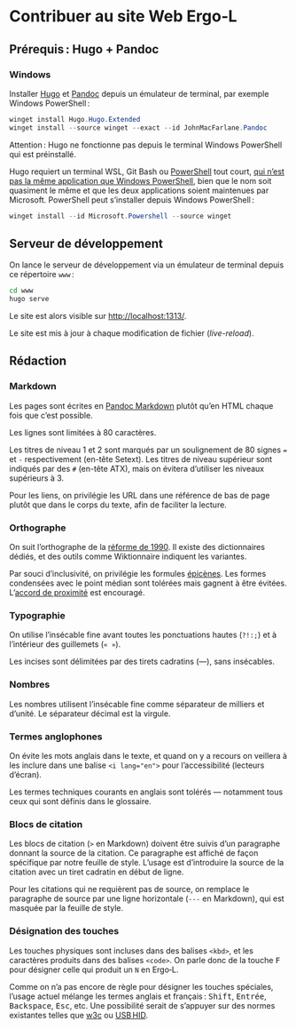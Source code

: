 Contribuer au site Web Ergo‑L
================================================================================


Prérequis : Hugo + Pandoc
--------------------------------------------------------------------------------

### Windows

Installer [Hugo] et [Pandoc] depuis un émulateur de terminal, par exemple
Windows PowerShell :

```powershell
winget install Hugo.Hugo.Extended
winget install --source winget --exact --id JohnMacFarlane.Pandoc
```

Attention : Hugo ne fonctionne pas depuis le terminal Windows PowerShell qui est
préinstallé.

Hugo requiert un terminal WSL, Git Bash ou [PowerShell] tout court, [qui n’est
pas la même application que Windows PowerShell][WindowsPS], bien que le nom soit
quasiment le même et que les deux applications soient maintenues par Microsoft.
PowerShell peut s’installer depuis Windows PowerShell :

```powershell
winget install --id Microsoft.Powershell --source winget
```

[Hugo]:       https://gohugo.io/installation/windows/
[Pandoc]:     https://pandoc.org/installing.html#windows
[PowerShell]: https://learn.microsoft.com/en-us/powershell/scripting/install/installing-powershell-on-windows
[WindowsPS]:  https://learn.microsoft.com/en-us/powershell/scripting/whats-new/differences-from-windows-powershell


Serveur de développement
--------------------------------------------------------------------------------

On lance le serveur de développement via un émulateur de terminal depuis ce
répertoire `www` :

```bash
cd www
hugo serve
```

Le site est alors visible sur <http://localhost:1313/>.

Le site est mis à jour à chaque modification de fichier
(<i lang="en">live-reload</i>).



Rédaction
--------------------------------------------------------------------------------

### Markdown

Les pages sont écrites en [Pandoc Markdown] plutôt qu’en HTML chaque fois que
c’est possible.

Les lignes sont limitées à 80 caractères.

Les titres de niveau 1 et 2 sont marqués par un soulignement de 80 signes `=` et
`-` respectivement (en-tête Setext). Les titres de niveau supérieur sont
indiqués par des `#` (en-tête ATX), mais on évitera d’utiliser les niveaux
supérieurs à 3.

Pour les liens, on privilégie les URL dans une référence de bas de page plutôt
que dans le corps du texte, afin de faciliter la lecture.

### Orthographe

On suit l’orthographe de la [réforme de 1990]. Il existe des dictionnaires
dédiés, et des outils comme Wiktionnaire indiquent les variantes.

Par souci d’inclusivité, on privilégie les formules [épicènes]. Les formes
condensées avec le point médian sont tolérées mais gagnent à être évitées.
L’[accord de proximité] est encouragé.

### Typographie

On utilise l’insécable fine avant toutes les ponctuations hautes (`?!:;`) et
à l’intérieur des guillemets (`« »`).

Les incises sont délimitées par des tirets cadratins (—), sans insécables.

### Nombres

Les nombres utilisent l’insécable fine comme séparateur de milliers et d’unité.
Le séparateur décimal est la virgule.

### Termes anglophones

On évite les mots anglais dans le texte, et quand on y a recours on veillera à
les inclure dans une balise `<i lang="en">` pour l’accessibilité (lecteurs
d’écran).

Les termes techniques courants en anglais sont tolérés — notamment tous ceux qui
sont définis dans le glossaire.

### Blocs de citation

Les blocs de citation (`>` en Markdown) doivent être suivis d’un paragraphe
donnant la source de la citation. Ce paragraphe est affiché de façon spécifique
par notre feuille de style. L’usage est d’introduire la source de la citation
avec un tiret cadratin en début de ligne.

Pour les citations qui ne requièrent pas de source, on remplace le paragraphe de
source par une ligne horizontale (`---` en Markdown), qui est masquée par la
feuille de style.

### Désignation des touches

Les touches physiques sont incluses dans des balises `<kbd>`, et les caractères
produits dans des balises `<code>`. On parle donc de la touche <kbd>F</kbd> pour
désigner celle qui produit un `N` en Ergo‑L.

Comme on n’a pas encore de règle pour désigner les touches spéciales, l’usage
actuel mélange les termes anglais et français : <kbd>Shift</kbd>,
<kbd>Entrée</kbd>, <kbd>Backspace</kbd>, <kbd>Esc</kbd>, etc. Une possibilité
serait de s’appuyer sur des normes existantes telles que [w3c] ou [USB HID].


[épicènes]:            https://fr.wiktionary.org/wiki/épicène
[accord de proximité]: https://fr.wikipedia.org/wiki/Règle_de_proximité
[réforme de 1990]:     https://fr.wikipedia.org/wiki/Rectifications_orthographiques_du_français_en_1990

[Pandoc Markdown]:     https://pandoc.org/MANUAL.html#pandocs-markdown
[USB HID]:             https://www.usb.org/sites/default/files/hut1_5.pdf
[w3c]:                 https://w3c.github.io/uievents-code/#key-alphanumeric-writing-system
